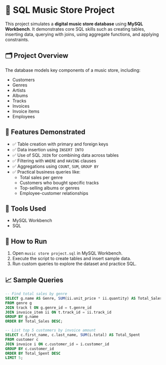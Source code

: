 # 🎵 SQL Music Store Project

This project simulates a **digital music store database** using **MySQL Workbench**. It demonstrates core SQL skills such as creating tables, inserting data, querying with joins, using aggregate functions, and applying constraints.

## 🗂️ Project Overview

The database models key components of a music store, including:
- Customers
- Genres
- Artists
- Albums
- Tracks
- Invoices
- Invoice items
- Employees

## 🧩 Features Demonstrated

- ✅ Table creation with primary and foreign keys
- ✅ Data insertion using `INSERT INTO`
- ✅ Use of SQL `JOIN` for combining data across tables
- ✅ Filtering with `WHERE` and `HAVING` clauses
- ✅ Aggregations using `COUNT`, `SUM`, `GROUP BY`
- ✅ Practical business queries like:
  - Total sales per genre
  - Customers who bought specific tracks
  - Top-selling albums or genres
  - Employee-customer relationships

## 🔧 Tools Used

- MySQL Workbench
- SQL

## 🚀 How to Run

1. Open `music store project.sql` in MySQL Workbench.
2. Execute the script to create tables and insert sample data.
3. Run custom queries to explore the dataset and practice SQL.

## 📈 Sample Queries

```sql
-- Find total sales by genre
SELECT g.name AS Genre, SUM(ii.unit_price * ii.quantity) AS Total_Sales
FROM genre g
JOIN track t ON g.genre_id = t.genre_id
JOIN invoice_item ii ON t.track_id = ii.track_id
GROUP BY g.name
ORDER BY Total_Sales DESC;

-- List top 5 customers by invoice amount
SELECT c.first_name, c.last_name, SUM(i.total) AS Total_Spent
FROM customer c
JOIN invoice i ON c.customer_id = i.customer_id
GROUP BY c.customer_id
ORDER BY Total_Spent DESC
LIMIT 5;
